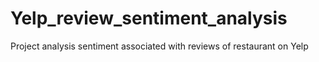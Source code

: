 # Yelp_review_sentiment_analysis
Project analysis sentiment associated with reviews of restaurant on Yelp
